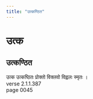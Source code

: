 ```yaml
---
title: "उत्कण्ठित"
---
```


# उत्क
## उत्कण्ठित
उत्क उत्कष्ठितः प्रोक्तो विक्लवो विह्वलः स्मृतः ।<br />verse 2.1.1.387<br />page 0045

